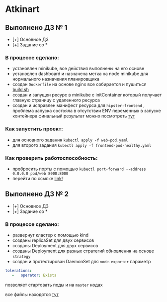 # Atkinart

## Выполнено ДЗ № 1

 - [+] Основное ДЗ
 - [+] Задание со *

### В процессе сделано:
 - установлен minikube, все действия выполнены на его основе
 - установлен dashboard и назначена метка на node minikube для нормального назначения планировщика
 - создан `Dockerfile` на основе nginx все собирается и пушиться [build.sh](./kubernetes-intro/web/build.sh)
 - создан и запущен ресурс в minikube с initContainer который получает главную страницу с удаленного ресурса
 - создан и исправлен манифест ресурса для `hipster-frontend` , проблема запуска состояла в отсутствии ENV переменных в запуске контейнера
 финальный результат можно посмотреть [тут](./kubernetes-intro/frontend-pod-healthy.yaml)
 

### Как запустить проект:
 - для основного задания `kubectl apply -f web-pod.yaml`
 - для второго задания `kubectl apply -f frontend-pod-healthy.yaml`

### Как проверить работоспособность:
 - пробросить порты с помощью `kubectl port-forward --address 0.0.0.0 pod/web 8000:8000`
 - перейти по ссылке [link!](http://localhost:8000)

## Выполнено ДЗ № 2

 - [+] Основное ДЗ
 - [+] Задание со *

### В процессе сделано:
 - развернут кластер с помощью kind
 - созданы replicaSet для двух сервисов
 - созданы Deployment для двух сервисов
 - созданы Deployment для разных стратегий обновления на основе `strategy`
 - создан и протестирован DaemonSet для `node-exporter` параметр 
 ```yaml
tolerations:
    -   operator: Exists
```
 позволяет стартовать поды и на `master` нодах
 
все файлы находятся [тут](./kubernetes-controllers)
